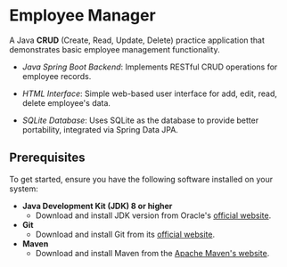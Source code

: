 # Employee Manager

A Java **CRUD** (Create, Read, Update, Delete) practice application that demonstrates basic employee management
functionality.

- *Java Spring Boot Backend*: Implements RESTful CRUD operations for employee records.

- *HTML Interface*: Simple web-based user interface for add, edit, read, delete employee's data.

- *SQLite Database*: Uses SQLite as the database to provide better portability, integrated via Spring Data JPA.

## Prerequisites

To get started, ensure you have the following software installed on your system:

- **Java Development Kit (JDK) 8 or higher**
    - Download and install JDK version from
      Oracle's [official website](https://www.oracle.com/java/technologies/javase/javase-jdk8-downloads.html).
- **Git**
    - Download and install Git from its [official website](https://git-scm.com/downloads).
- **Maven**
    - Download and install Maven from the [Apache Maven's website](https://maven.apache.org/download.cgi).

